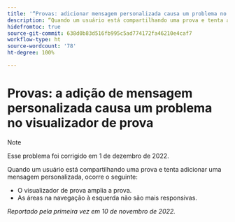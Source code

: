 ```yaml
---
title: '“Provas: adicionar mensagem personalizada causa um problema no visualizador de prova”'
description: “Quando um usuário está compartilhando uma prova e tenta adicionar uma mensagem personalizada, ocorrem problemas.”
hidefromtoc: true
source-git-commit: 638d0b83d516fb995c5ad774172fa46210e4caf7
workflow-type: ht
source-wordcount: '78'
ht-degree: 100%

---
```



# Provas: a adição de mensagem personalizada causa um problema no visualizador de prova

<!--This is on both the WF and WFP TOCs-->

>[!NOTE]
>
>Esse problema foi corrigido em 1 de dezembro de 2022.

Quando um usuário está compartilhando uma prova e tenta adicionar uma mensagem personalizada, ocorre o seguinte:

* O visualizador de prova amplia a prova.
* As áreas na navegação à esquerda não são mais responsivas.

_Reportado pela primeira vez em 10 de novembro de 2022._

